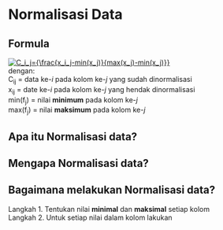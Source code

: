 # Normalisasi Data

## Formula
<a href="https://www.codecogs.com/eqnedit.php?latex=C_i_j={\frac{x_i_j-min(f_j)}{max(x_j)-min(x_j)}}" target="_blank"><img src="https://latex.codecogs.com/svg.latex?C_i_j={\frac{x_i_j-min(x_j)}{max(x_j)-min(x_j)}}" title="C_i_j={\frac{x_i_j-min(x_j)}{max(x_j)-min(x_j)}}" /></a> <br>
dengan:<br>
C<sub>ij</sub> = data ke-_i_ pada kolom ke-_j_ yang sudah dinormalisasi<br>
x<sub>ij</sub> = date ke-_i_ pada kolom ke-_j_ yang hendak dinormalisasi<br>
min(f<sub>j</sub>) = nilai **minimum** pada kolom ke-_j_<br>
max(f<sub>j</sub>) = nilai **maksimum** pada kolom ke-_j_<br>
## Apa itu Normalisasi data?
## Mengapa Normalisasi data?
## Bagaimana melakukan Normalisasi data?
Langkah 1. Tentukan nilai **minimal** dan **maksimal** setiap kolom <br>
Langkah 2. Untuk setiap nilai dalam kolom lakukan 
